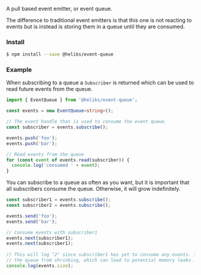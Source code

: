 A pull based event emitter, or event queue.

The difference to traditional event emitters is that this one is not reacting to events
but is instead is storing them in a queue until they are consumed. 

### Install

```bash
$ npm install --save @heliks/event-queue
```

### Example

When subscribing to a queue a `Subscriber` is returned which can be used to read 
future events from the queue. 

```ts
import { EventQueue } from '@heliks/event-queue';

const events = new EventQueue<string>();

// The event handle that is used to consume the event queue.
const subscriber = events.subscribe();

events.push('foo');
events.push('bar');

// Read events from the queue
for (const event of events.read(subscriber)) {
  console.log('consumed ' + event);
}
```

You can subscribe to a queue as often as you want, but it is important that all 
subscribers consume the queue. Otherwise, it will grow indefinitely.

```ts
const subscriber1 = events.subscribe();
const subscriber2 = events.subscribe();

events.send('foo');
events.send('bar');

// Consume events with subscriber1
events.next(subscriber1);
events.next(subscriber1);
 
// This will log "2" since subscriber1 has yet to consume any events. This prevents
// the queue from shrinking, which can lead to potential memory leaks.
console.log(events.size);
```



